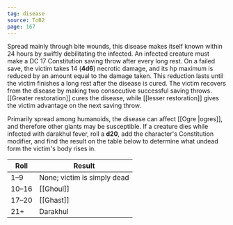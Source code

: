 ```yaml
---
tag: disease
source: ToB2
page: 167
---
```


Spread mainly through bite wounds, this disease makes itself known within 24 hours by swiftly debilitating the infected. An infected creature must make a DC 17 Constitution saving throw after every long rest. On a failed save, the victim takes 14 (**4d6**) necrotic damage, and its hp maximum is reduced by an amount equal to the damage taken. This reduction lasts until the victim finishes a long rest after the disease is cured. The victim recovers from the disease by making two consecutive successful saving throws. [[Greater restoration]] cures the disease, while [[lesser restoration]] gives the victim advantage on the next saving throw.

Primarily spread among humanoids, the disease can affect [[Ogre \|ogres]], and therefore other giants may be susceptible. If a creature dies while infected with darakhul fever, roll a **d20**, add the character's Constitution modifier, and find the result on the table below to determine what undead form the victim's body rises in.

|Roll|Result|
|---|-----------|
|1–9|None; victim is simply dead|
|10–16|[[Ghoul]]|
|17–20|[[Ghast]]|
|21+|Darakhul|




